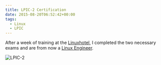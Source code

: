 ```yaml
---
title: LPIC-2 Certification
date: 2015-08-20T06:52:42+00:00
tags:
  - Linux
  - LPIC
---
```


After a week of training at the [Linuxhotel](http://linuxhotel.de/), I completed
the two necessary exams and are from now a [Linux Engineer](https://www.lpi.org/our-certifications/lpic-2-overview/).

![LPIC-2](/images/LPIC-2-Small.png)
